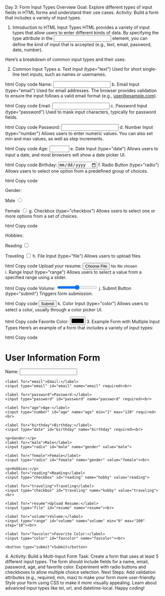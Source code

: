 Day 3: Form Input Types Overview
Goal: Explore different types of input fields in HTML forms and understand their use cases.
Activity: Build a form that includes a variety of input types.
1. Introduction to HTML Input Types
HTML provides a variety of input types that allow users to enter different kinds of data. By specifying the type attribute in the <input> element, you can define the kind of input that is accepted (e.g., text, email, password, date, number).

Here’s a breakdown of common input types and their uses:

2. Common Input Types
a. Text Input (type="text")
Used for short single-line text inputs, such as names or usernames.

html
Copy code
<label for="name">Name:</label>
<input type="text" id="name" name="name">
b. Email Input (type="email")
Used for email addresses. The browser provides validation to ensure the input follows a valid email format (e.g., user@example.com).

html
Copy code
<label for="email">Email:</label>
<input type="email" id="email" name="email">
c. Password Input (type="password")
Used to mask input characters, typically for password fields.

html
Copy code
<label for="password">Password:</label>
<input type="password" id="password" name="password">
d. Number Input (type="number")
Allows users to enter numeric values. You can also set min and max values, as well as step increments.

html
Copy code
<label for="age">Age:</label>
<input type="number" id="age" name="age" min="1" max="100" step="1">
e. Date Input (type="date")
Allows users to input a date, and most browsers will show a date picker UI.

html
Copy code
<label for="birthday">Birthday:</label>
<input type="date" id="birthday" name="birthday">
f. Radio Button (type="radio")
Allows users to select one option from a predefined group of choices.

html
Copy code
<p>Gender:</p>
<label for="male">Male</label>
<input type="radio" id="male" name="gender" value="male">

<label for="female">Female</label>
<input type="radio" id="female" name="gender" value="female">
g. Checkbox (type="checkbox")
Allows users to select one or more options from a set of choices.

html
Copy code
<p>Hobbies:</p>
<label for="reading">Reading</label>
<input type="checkbox" id="reading" name="hobby" value="reading">

<label for="traveling">Traveling</label>
<input type="checkbox" id="traveling" name="hobby" value="traveling">
h. File Input (type="file")
Allows users to upload files.

html
Copy code
<label for="resume">Upload your resume:</label>
<input type="file" id="resume" name="resume">
i. Range Input (type="range")
Allows users to select a value from a specified range using a slider.

html
Copy code
<label for="volume">Volume:</label>
<input type="range" id="volume" name="volume" min="0" max="100" step="10">
j. Submit Button (type="submit")
Triggers form submission.

html
Copy code
<button type="submit">Submit</button>
k. Color Input (type="color")
Allows users to select a color, usually through a color picker UI.

html
Copy code
<label for="favcolor">Favorite Color:</label>
<input type="color" id="favcolor" name="favcolor">
3. Example Form with Multiple Input Types
Here’s an example of a form that includes a variety of input types:

html
Copy code
<!DOCTYPE html>
<html lang="en">
<head>
  <meta charset="UTF-8">
  <meta name="viewport" content="width=device-width, initial-scale=1.0">
  <title>Form Input Types Example</title>
</head>
<body>
  <h1>User Information Form</h1>
  
  <form action="/submit" method="POST">
    <label for="name">Name:</label>
    <input type="text" id="name" name="name" required><br>

    <label for="email">Email:</label>
    <input type="email" id="email" name="email" required><br>

    <label for="password">Password:</label>
    <input type="password" id="password" name="password" required><br>

    <label for="age">Age:</label>
    <input type="number" id="age" name="age" min="1" max="120" required><br>

    <label for="birthday">Birthday:</label>
    <input type="date" id="birthday" name="birthday" required><br>

    <p>Gender:</p>
    <label for="male">Male</label>
    <input type="radio" id="male" name="gender" value="male">
    
    <label for="female">Female</label>
    <input type="radio" id="female" name="gender" value="female"><br>

    <p>Hobbies:</p>
    <label for="reading">Reading</label>
    <input type="checkbox" id="reading" name="hobby" value="reading">
    
    <label for="traveling">Traveling</label>
    <input type="checkbox" id="traveling" name="hobby" value="traveling"><br>

    <label for="resume">Upload Resume:</label>
    <input type="file" id="resume" name="resume"><br>

    <label for="volume">Volume:</label>
    <input type="range" id="volume" name="volume" min="0" max="100" step="10"><br>

    <label for="favcolor">Favorite Color:</label>
    <input type="color" id="favcolor" name="favcolor"><br>

    <button type="submit">Submit</button>
  </form>
</body>
</html>
4. Activity: Build a Multi-Input Form
Task:
Create a form that uses at least 5 different input types.
The form should include fields for a name, email, password, age, and favorite color.
Experiment with radio buttons and checkboxes to allow multiple choice selection.
Next Steps:
Add validation attributes (e.g., required, min, max) to make your form more user-friendly.
Style your form using CSS to make it more visually appealing.
Learn about advanced input types like tel, url, and datetime-local.
Happy coding!









